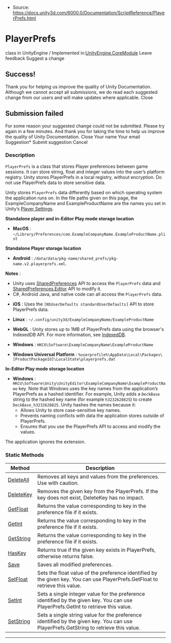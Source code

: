 * Source: https://docs.unity3d.com/6000.0/Documentation/ScriptReference/PlayerPrefs.html

# PlayerPrefs
class in UnityEngine
/
Implemented in:[UnityEngine.CoreModule](https://docs.unity3d.com/6000.0/Documentation/ScriptReference/UnityEngine.CoreModule.html)
Leave feedback
Suggest a change
## Success!
Thank you for helping us improve the quality of Unity Documentation. Although we cannot accept all submissions, we do read each suggested change from our users and will make updates where applicable.
Close
## Submission failed
For some reason your suggested change could not be submitted. Please <a>try again</a> in a few minutes. And thank you for taking the time to help us improve the quality of Unity Documentation.
Close
Your name Your email Suggestion* Submit suggestion
Cancel
### Description
`PlayerPrefs` is a class that stores Player preferences between game sessions. It can store string, float and integer values into the user’s platform registry.
Unity stores PlayerPrefs in a local registry, without encryption. Do not use PlayerPrefs data to store sensitive data.  
  
Unity stores `PlayerPrefs` data differently based on which operating system the application runs on. In the file paths given on this page, the ExampleCompanyName and ExampleProductName are the names you set in Unity’s [Player Settings](https://docs.unity3d.com/6000.0/Documentation/Manual/class-PlayerSettings.html).  
  
  
  
**Standalone player and in-Editor Play mode storage location**  
  
- **MacOS** : `~/Library/Preferences/com.ExampleCompanyName.ExampleProductName.plist`  
  
**Standalone Player storage location**  
  
- **Android** : `/data/data/pkg-name/shared_prefs/pkg-name.v2.playerprefs.xml`.   
  
**Notes** : 
  * Unity uses [SharedPreferences](https://developer.android.com/reference/android/content/SharedPreferences) API to access the `PlayerPrefs` data and [SharedPreferences.Editor](https://developer.android.com/reference/android/content/SharedPreferences.Editor) API to modify it.
  * C#, Android Java, and native code can all access the `PlayerPrefs` data.


- **iOS** : Uses the `[NSUserDefaults standardUserDefaults]` API to store PlayerPrefs data.  
  
- **Linux** : `~/.config/unity3d/ExampleCompanyName/ExampleProductName`  
  
- **WebGL** : Unity stores up to 1MB of PlayerPrefs data using the browser's IndexedDB API. For more information, see [IndexedDB](https://developers.google.com/web/ilt/pwa/lab-indexeddb#overview).  
  
- **Windows** : `HKCU\Software\ExampleCompanyName\ExampleProductName`  
  
- **Windows Universal Platform** : `%userprofile%\AppData\Local\Packages\[ProductPackageId]\LocalState\playerprefs.dat`  
  
  
  
**In-Editor Play mode storage location**  
  
- **Windows** : `HKCU\Software\Unity\UnityEditor\ExampleCompanyName\ExampleProductName` key. Note that Windows uses the key names from the application’s PlayerPrefs as a hashed identifier. For example, Unity adds a `DeckBase` string to the hashed key name (for example `h3232628825`) to create `DeckBase_h3232628825`. Unity hashes the names because it: 
  * Allows Unity to store case-sensitive key names.
  * Prevents naming conflicts with data the application stores outside of PlayerPrefs.
  * Ensures that you use the PlayerPrefs API to access and modify the values.


The application ignores the extension.
### Static Methods
Method | Description  
---|---  
[DeleteAll](https://docs.unity3d.com/6000.0/Documentation/ScriptReference/PlayerPrefs.DeleteAll.html) | Removes all keys and values from the preferences. Use with caution.  
[DeleteKey](https://docs.unity3d.com/6000.0/Documentation/ScriptReference/PlayerPrefs.DeleteKey.html) | Removes the given key from the PlayerPrefs. If the key does not exist, DeleteKey has no impact.  
[GetFloat](https://docs.unity3d.com/6000.0/Documentation/ScriptReference/PlayerPrefs.GetFloat.html) | Returns the value corresponding to key in the preference file if it exists.  
[GetInt](https://docs.unity3d.com/6000.0/Documentation/ScriptReference/PlayerPrefs.GetInt.html) | Returns the value corresponding to key in the preference file if it exists.  
[GetString](https://docs.unity3d.com/6000.0/Documentation/ScriptReference/PlayerPrefs.GetString.html) | Returns the value corresponding to key in the preference file if it exists.  
[HasKey](https://docs.unity3d.com/6000.0/Documentation/ScriptReference/PlayerPrefs.HasKey.html) | Returns true if the given key exists in PlayerPrefs, otherwise returns false.  
[Save](https://docs.unity3d.com/6000.0/Documentation/ScriptReference/PlayerPrefs.Save.html) | Saves all modified preferences.  
[SetFloat](https://docs.unity3d.com/6000.0/Documentation/ScriptReference/PlayerPrefs.SetFloat.html) | Sets the float value of the preference identified by the given key. You can use PlayerPrefs.GetFloat to retrieve this value.  
[SetInt](https://docs.unity3d.com/6000.0/Documentation/ScriptReference/PlayerPrefs.SetInt.html) | Sets a single integer value for the preference identified by the given key. You can use PlayerPrefs.GetInt to retrieve this value.  
[SetString](https://docs.unity3d.com/6000.0/Documentation/ScriptReference/PlayerPrefs.SetString.html) | Sets a single string value for the preference identified by the given key. You can use PlayerPrefs.GetString to retrieve this value.   
* * *

